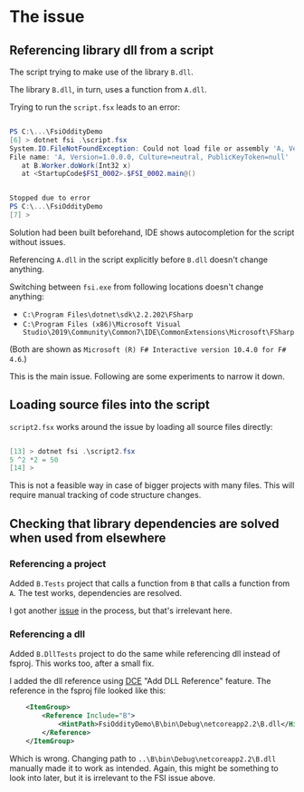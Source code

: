 # The issue

## Referencing library dll from a script

The script trying to make use of the library `B.dll`.

The library `B.dll`, in turn, uses a function from `A.dll`.

Trying to run the `script.fsx` leads to an error:

```powershell

PS C:\...\FsiOddityDemo
[6] > dotnet fsi .\script.fsx
System.IO.FileNotFoundException: Could not load file or assembly 'A, Version=1.0.0.0, Culture=neutral, PublicKeyToken=null'. The system cannot find the file specified.
File name: 'A, Version=1.0.0.0, Culture=neutral, PublicKeyToken=null'
   at B.Worker.doWork(Int32 x)
   at <StartupCode$FSI_0002>.$FSI_0002.main@()


Stopped due to error
PS C:\...\FsiOddityDemo
[7] >

```

Solution had been built beforehand, IDE shows autocompletion for the script without issues.

Referencing `A.dll` in the script explicitly before `B.dll` doesn't change anything.

Switching between `fsi.exe` from following locations doesn't change anything:

* `C:\Program Files\dotnet\sdk\2.2.202\FSharp`
* `C:\Program Files (x86)\Microsoft Visual Studio\2019\Community\Common7\IDE\CommonExtensions\Microsoft\FSharp`

(Both are shown as `Microsoft (R) F# Interactive version 10.4.0 for F# 4.6`.)

This is the main issue. Following are some experiments to narrow it down.

## Loading source files into the script

`script2.fsx` works around the issue by loading all source files directly:

```powershell

[13] > dotnet fsi .\script2.fsx
5 ^2 *2 = 50
[14] >

```

This is not a feasible way in case of bigger projects with many files. This will require manual tracking of code structure changes.

## Checking that library dependencies are solved when used from elsewhere

### Referencing a project

Added `B.Tests` project that calls a function from `B` that calls a function from `A`. The test works, dependencies are resolved.

I got another [issue](https://github.com/ionide/ionide-vscode-fsharp/issues/924) in the process, but that's irrelevant here.

### Referencing a dll

Added `B.DllTests` project to do the same while referencing dll instead of fsproj. This works too, after a small fix.

I added the dll reference using [DCE](https://marketplace.visualstudio.com/items?itemName=kishoreithadi.dotnet-core-essentials) "Add DLL Reference" feature. The reference in the fsproj file looked like this:

```xml
    <ItemGroup>
        <Reference Include="B">
            <HintPath>FsiOddityDemo\B\bin\Debug\netcoreapp2.2\B.dll</HintPath>
        </Reference>
    </ItemGroup>
```

Which is wrong. Changing path to `..\B\bin\Debug\netcoreapp2.2\B.dll` manually made it to work as intended. Again, this might be something to look into later, but it is irrelevant to the FSI issue above.
